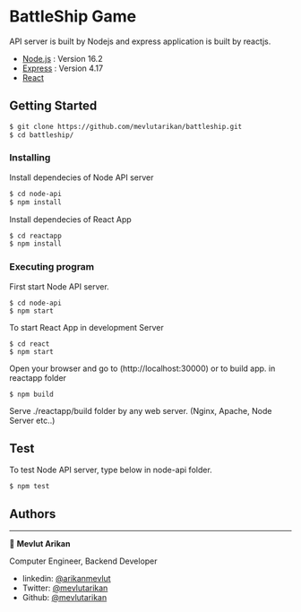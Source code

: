 # BattleShip Game

API server is built by Nodejs and express application is built by reactjs.

- [Node.js](https://nodejs.org/) : Version 16.2
- [Express](https://expressjs.com/) : Version 4.17
- [React](https://reactjs.org/)

## Getting Started

```sh
$ git clone https://github.com/mevlutarikan/battleship.git
$ cd battleship/
```

### Installing

Install dependecies of Node API server

```sh
$ cd node-api
$ npm install
```

Install dependecies of React App

```sh
$ cd reactapp
$ npm install
```

### Executing program

First start Node API server.

```
$ cd node-api
$ npm start
```

To start React App in development Server

```
$ cd react
$ npm start
```

Open your browser and go to (http://localhost:30000) or to build app. in reactapp folder

```
$ npm build
```

Serve ./reactapp/build folder by any web server. (Nginx, Apache, Node Server etc..)

## Test

To test Node API server, type below in node-api folder.

```
$ npm test
```

## Authors

---

👤 **Mevlut Arikan**

Computer Engineer, Backend Developer

- linkedin: [@arikanmevlut](https://www.linkedin.com/in/arikanmevlut/)
- Twitter: [@mevlutarikan](https://twitter.com/mevlutarikan)
- Github: [@mevlutarikan](https://github.com/mevlutarikan)
